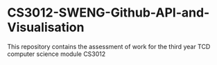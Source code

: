 # CS3012-SWENG-Github-API-and-Visualisation
This repository contains the assessment of work for the  third year TCD computer science  module CS3012
